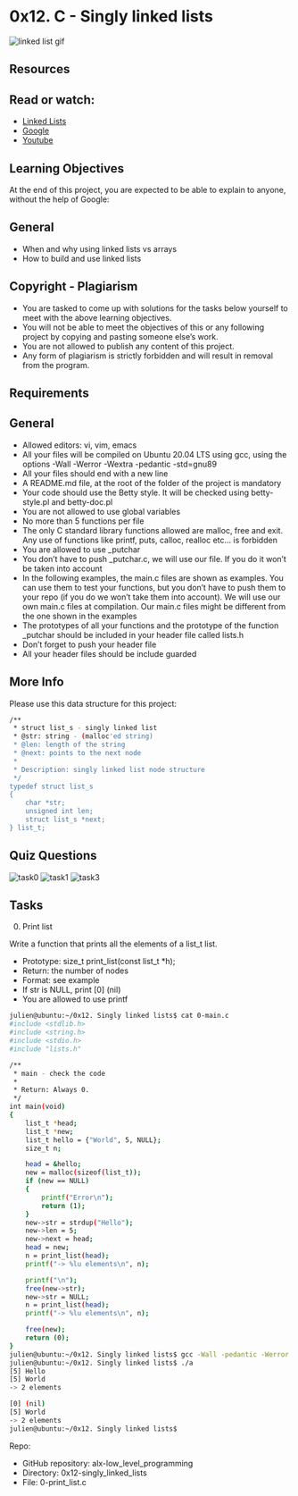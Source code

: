 # 0x12. C - Singly linked lists

![linked list gif](https://github.com/leone-nyaga/alx-low_level_programming/blob/master/0x12-singly_linked_lists/images/linkedlistgif.gif)

## Resources

## Read or watch:

+ [Linked Lists](https://www.youtube.com/watch?v=udapt4FGY20&feature=youtu.be&t=2m10s)
+ [Google](https://www.youtube.com/watch?v=udapt4FGY20&feature=youtu.be&t=2m10s)
+ [Youtube](https://www.youtube.com/results?search_query=linked+lists)

## Learning Objectives

At the end of this project, you are expected to be able to explain to anyone, without the help of Google:

## General

+ When and why using linked lists vs arrays
+ How to build and use linked lists

## Copyright - Plagiarism

+ You are tasked to come up with solutions for the tasks below yourself to meet with the above learning objectives.
+ You will not be able to meet the objectives of this or any following project by copying and pasting someone else’s work.
+ You are not allowed to publish any content of this project.
+ Any form of plagiarism is strictly forbidden and will result in removal from the program.

## Requirements

## General

+ Allowed editors: vi, vim, emacs
+ All your files will be compiled on Ubuntu 20.04 LTS using gcc, using the options -Wall -Werror -Wextra -pedantic -std=gnu89
+ All your files should end with a new line
+ A README.md file, at the root of the folder of the project is mandatory
+ Your code should use the Betty style. It will be checked using betty-style.pl and betty-doc.pl
+ You are not allowed to use global variables
+ No more than 5 functions per file
+ The only C standard library functions allowed are malloc, free and exit. Any use of functions like printf, puts, calloc, realloc etc… is forbidden
+ You are allowed to use _putchar
+ You don’t have to push _putchar.c, we will use our file. If you do it won’t be taken into account
+ In the following examples, the main.c files are shown as examples. You can use them to test your functions, but you don’t have to push them to your repo (if you do we won’t take them into account). We will use our own main.c files at compilation. Our main.c files might be different from the one shown in the examples
+ The prototypes of all your functions and the prototype of the function _putchar should be included in your header file called lists.h
+ Don’t forget to push your header file
+ All your header files should be include guarded

## More Info

Please use this data structure for this project:

```bash
/**
 * struct list_s - singly linked list
 * @str: string - (malloc'ed string)
 * @len: length of the string
 * @next: points to the next node
 *
 * Description: singly linked list node structure
 */
typedef struct list_s
{
    char *str;
    unsigned int len;
    struct list_s *next;
} list_t;
```


## Quiz Questions

![task0](https://github.com/leone-nyaga/alx-low_level_programming/blob/master/0x12-singly_linked_lists/images/linkedlist%200-1.png)
![task1](https://github.com/leone-nyaga/alx-low_level_programming/blob/master/0x12-singly_linked_lists/images/linkedlist2-3.png)
![task3](https://github.com/leone-nyaga/alx-low_level_programming/blob/master/0x12-singly_linked_lists/images/linkedlist4.png)

## Tasks

0. Print list

Write a function that prints all the elements of a list_t list.

+ Prototype: size_t print_list(const list_t *h);
+ Return: the number of nodes
+ Format: see example
+ If str is NULL, print [0] (nil)
+ You are allowed to use printf

```bash
julien@ubuntu:~/0x12. Singly linked lists$ cat 0-main.c
#include <stdlib.h>
#include <string.h>
#include <stdio.h>
#include "lists.h"

/**
 * main - check the code
 *
 * Return: Always 0.
 */
int main(void)
{
    list_t *head;
    list_t *new;
    list_t hello = {"World", 5, NULL};
    size_t n;

    head = &hello;
    new = malloc(sizeof(list_t));
    if (new == NULL)
    {
        printf("Error\n");
        return (1);
    }
    new->str = strdup("Hello");
    new->len = 5;
    new->next = head;
    head = new;
    n = print_list(head);
    printf("-> %lu elements\n", n);

    printf("\n");
    free(new->str);
    new->str = NULL;
    n = print_list(head);
    printf("-> %lu elements\n", n);

    free(new);
    return (0);
}
julien@ubuntu:~/0x12. Singly linked lists$ gcc -Wall -pedantic -Werror -Wextra -std=gnu89 0-main.c 0-print_list.c -o a
julien@ubuntu:~/0x12. Singly linked lists$ ./a 
[5] Hello
[5] World
-> 2 elements

[0] (nil)
[5] World
-> 2 elements
julien@ubuntu:~/0x12. Singly linked lists$ 
```

Repo:

+ GitHub repository: alx-low_level_programming
+ Directory: 0x12-singly_linked_lists
+ File: 0-print_list.c



